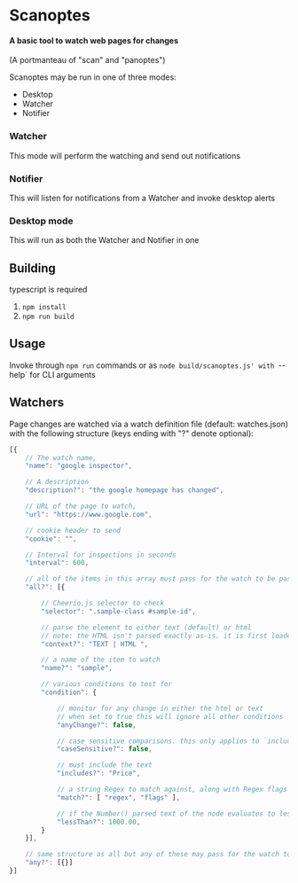 # Scanoptes
#### A basic tool to watch web pages for changes

(A portmanteau of "scan" and "panoptes")

Scanoptes may be run in one of three modes:
* Desktop
* Watcher
* Notifier

### Watcher
This mode will perform the watching and send out notifications

### Notifier
This will listen for notifications from a Watcher and invoke desktop alerts

### Desktop mode
This will run as both the Watcher and Notifier in one

## Building
typescript is required
1. `npm install`
2. `npm run build`

## Usage
Invoke through `npm run` commands or as `node build/scanoptes.js' with `--help` for CLI arguments

## Watchers
Page changes are watched via a watch definition file (default: watches.json) with the following structure (keys ending with "?" denote optional):

```javascript
[{
    // The watch name,
    "name": "google inspector",

    // A description
    "description?": "the google homepage has changed",

    // URL of the page to watch,
    "url": "https://www.google.com",

    // cookie header to send
    "cookie": "",

    // Interval for inspections in seconds
    "interval": 600,

    // all of the items in this array must pass for the watch to be pass
    "all?": [{

        // Cheerio.js selector to check
        "selector": ".sample-class #sample-id",

        // parse the element to either text (default) or html
        // note: the HTML isn't parsed exactly as-is. it is first loaded via Cheerio and then extracted via `html()`
        "context?": "TEXT | HTML ",

        // a name of the item to watch
        "name?": "sample",

        // various conditions to test for
        "condition": {

            // monitor for any change in either the html or text
            // when set to true this will ignore all other conditions
            "anyChange?": false,

            // case sensitive comparisons. this only applies to `includes` when context is TEXT
            "caseSensitive?": false,

            // must include the text
            "includes?": "Price",

            // a string Regex to match against, along with Regex flags
            "match?": [ "regex", "flags" ],

            // if the Number() parsed text of the node evaluates to less than this value
            "lessThan?": 1000.00,
        }
    }],

    // same structure as all but any of these may pass for the watch to pass
    "any?": [{}]
}]
```
